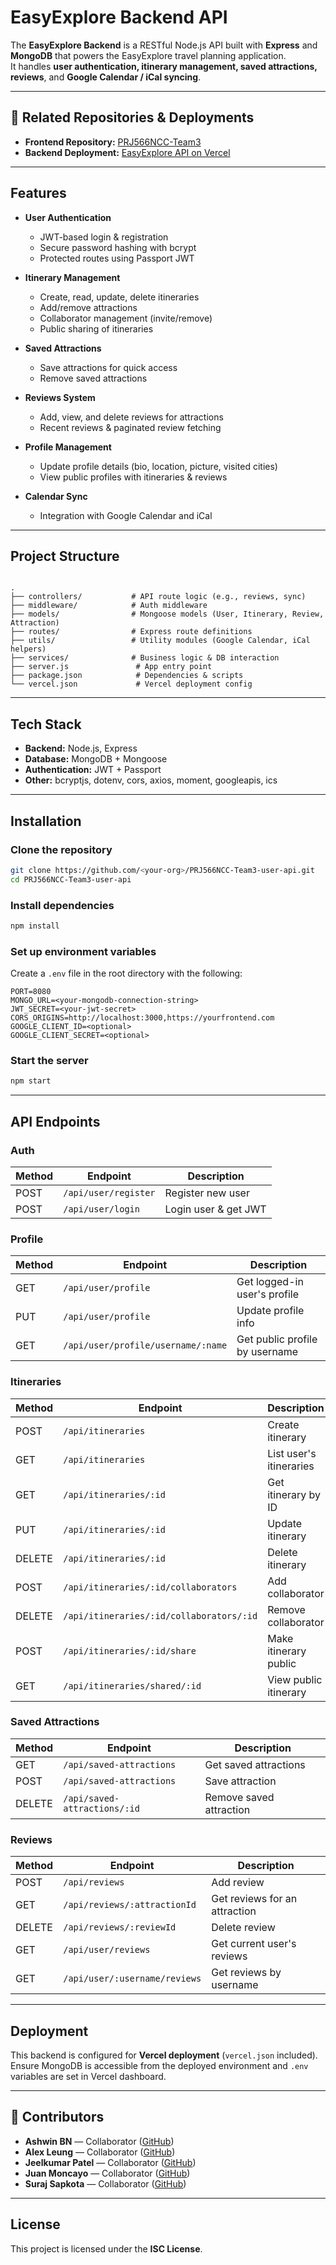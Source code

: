 # EasyExplore Backend API

The **EasyExplore Backend** is a RESTful Node.js API built with **Express** and **MongoDB** that powers the EasyExplore travel planning application.  
It handles **user authentication, itinerary management, saved attractions, reviews**, and **Google Calendar / iCal syncing**.

---

## 📌 Related Repositories & Deployments
- **Frontend Repository:** [PRJ566NCC-Team3](https://github.com/Ashwin-BN/PRJ566NCC-Team3)  
- **Backend Deployment:** [EasyExplore API on Vercel](https://prj-566-ncc-team3-user-api.vercel.app/)

---

## Features

- **User Authentication**  
  - JWT-based login & registration  
  - Secure password hashing with bcrypt  
  - Protected routes using Passport JWT  

- **Itinerary Management**  
  - Create, read, update, delete itineraries  
  - Add/remove attractions  
  - Collaborator management (invite/remove)  
  - Public sharing of itineraries  

- **Saved Attractions**  
  - Save attractions for quick access  
  - Remove saved attractions  

- **Reviews System**  
  - Add, view, and delete reviews for attractions  
  - Recent reviews & paginated review fetching  

- **Profile Management**  
  - Update profile details (bio, location, picture, visited cities)  
  - View public profiles with itineraries & reviews  

- **Calendar Sync**  
  - Integration with Google Calendar and iCal  

---

## Project Structure

```

.
├── controllers/           # API route logic (e.g., reviews, sync)
├── middleware/            # Auth middleware
├── models/                # Mongoose models (User, Itinerary, Review, Attraction)
├── routes/                # Express route definitions
├── utils/                 # Utility modules (Google Calendar, iCal helpers)
├── services/              # Business logic & DB interaction
├── server.js               # App entry point
├── package.json            # Dependencies & scripts
└── vercel.json             # Vercel deployment config

````

---

## Tech Stack

- **Backend:** Node.js, Express  
- **Database:** MongoDB + Mongoose  
- **Authentication:** JWT + Passport  
- **Other:** bcryptjs, dotenv, cors, axios, moment, googleapis, ics  

---

## Installation

### Clone the repository
```bash
git clone https://github.com/<your-org>/PRJ566NCC-Team3-user-api.git
cd PRJ566NCC-Team3-user-api
````

### Install dependencies

```bash
npm install
```

### Set up environment variables

Create a `.env` file in the root directory with the following:

```env
PORT=8080
MONGO_URL=<your-mongodb-connection-string>
JWT_SECRET=<your-jwt-secret>
CORS_ORIGINS=http://localhost:3000,https://yourfrontend.com
GOOGLE_CLIENT_ID=<optional>
GOOGLE_CLIENT_SECRET=<optional>
```

### Start the server

```bash
npm start
```

---

## API Endpoints

### **Auth**

| Method | Endpoint             | Description          |
| ------ | -------------------- | -------------------- |
| POST   | `/api/user/register` | Register new user    |
| POST   | `/api/user/login`    | Login user & get JWT |

### **Profile**

| Method | Endpoint                           | Description                    |
| ------ | ---------------------------------- | ------------------------------ |
| GET    | `/api/user/profile`                | Get logged-in user's profile   |
| PUT    | `/api/user/profile`                | Update profile info            |
| GET    | `/api/user/profile/username/:name` | Get public profile by username |

### **Itineraries**

| Method | Endpoint                                 | Description             |
| ------ | ---------------------------------------- | ----------------------- |
| POST   | `/api/itineraries`                       | Create itinerary        |
| GET    | `/api/itineraries`                       | List user's itineraries |
| GET    | `/api/itineraries/:id`                   | Get itinerary by ID     |
| PUT    | `/api/itineraries/:id`                   | Update itinerary        |
| DELETE | `/api/itineraries/:id`                   | Delete itinerary        |
| POST   | `/api/itineraries/:id/collaborators`     | Add collaborator        |
| DELETE | `/api/itineraries/:id/collaborators/:id` | Remove collaborator     |
| POST   | `/api/itineraries/:id/share`             | Make itinerary public   |
| GET    | `/api/itineraries/shared/:id`            | View public itinerary   |

### **Saved Attractions**

| Method | Endpoint                     | Description             |
| ------ | ---------------------------- | ----------------------- |
| GET    | `/api/saved-attractions`     | Get saved attractions   |
| POST   | `/api/saved-attractions`     | Save attraction         |
| DELETE | `/api/saved-attractions/:id` | Remove saved attraction |

### **Reviews**

| Method | Endpoint                      | Description                   |
| ------ | ----------------------------- | ----------------------------- |
| POST   | `/api/reviews`                | Add review                    |
| GET    | `/api/reviews/:attractionId`  | Get reviews for an attraction |
| DELETE | `/api/reviews/:reviewId`      | Delete review                 |
| GET    | `/api/user/reviews`           | Get current user's reviews    |
| GET    | `/api/user/:username/reviews` | Get reviews by username       |

---

## Deployment

This backend is configured for **Vercel deployment** (`vercel.json` included).
Ensure MongoDB is accessible from the deployed environment and `.env` variables are set in Vercel dashboard.

---

## 👥 Contributors

- **Ashwin BN** — Collaborator ([GitHub](https://github.com/Ashwin-BN))
- **Alex Leung** — Collaborator ([GitHub](https://github.com/Alex-Leungg))
- **Jeelkumar Patel** — Collaborator ([GitHub](https://github.com/jeelpatel22))
- **Juan Moncayo** — Collaborator ([GitHub](https://github.com/Juancinn))
- **Suraj Sapkota** — Collaborator ([GitHub](https://github.com/surajsapkota))


---

## License

This project is licensed under the **ISC License**.
